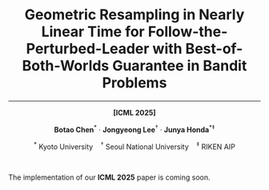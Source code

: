 <h1 align="center">Geometric Resampling in Nearly Linear Time for Follow-the-Perturbed-Leader with Best-of-Both-Worlds Guarantee in Bandit Problems</h1>

<hr>

<p align="center"><strong>[ICML 2025]</strong></p>

<p align="center">
<strong>Botao Chen</strong><sup>*</sup> ·
<strong>Jongyeong Lee</strong><sup>†</sup> ·
<strong>Junya Honda</strong><sup>*‡</sup>
</p>

<p align="center">
<sup>*</sup> Kyoto University &nbsp;&nbsp;
<sup>†</sup> Seoul National University &nbsp;&nbsp;
<sup>‡</sup> RIKEN AIP
</p>


<br>

The implementation of our **ICML 2025** paper is coming soon.
